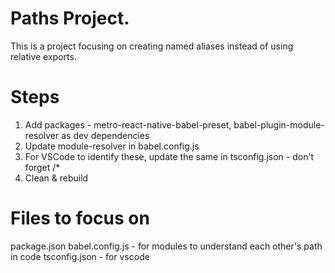 # Paths Project.

This is a project focusing on creating named aliases instead of using relative exports.

# Steps
1. Add packages - metro-react-native-babel-preset, babel-plugin-module-resolver as dev dependencies
2. Update module-resolver in babel.config.js
3. For VSCode to identify these, update the same in tsconfig.json - don't forget /*
4. Clean & rebuild

# Files to focus on  
package.json
babel.config.js - for modules to understand each other's path in code
tsconfig.json - for vscode